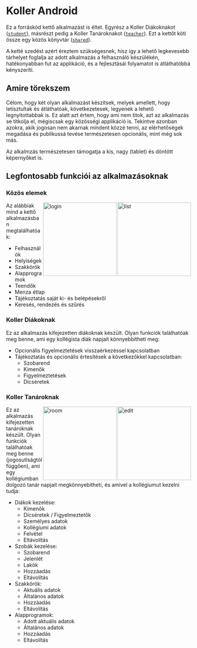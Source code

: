 # Koller Android
Ez a forráskód kettő alkalmazást is éltet. Egyrész a Koller Diákoknakot ([`student`](https://github.com/KollerSystems/Koller-Android/tree/master/student)), másrészt pedig a Koller Tanároknakot ([`teacher`](https://github.com/KollerSystems/Koller-Android/tree/master/teacher)). Ezt a kettőt köti össze egy közös könyvtár ([`shared`](https://github.com/KollerSystems/Koller-Android/tree/master/shared)).

A ketté szedést azért éreztem szükségesnek, hisz így a lehető legkevesebb tárhelyet foglalja az adott alkalmazás a felhasználó készülékén, hatékonyabban fut az applikáció, és a fejlesztásái folyamatot is átláthatóbbá kényszeríti.

## Amire törekszem
Célom, hogy két olyan alkalmazást készítsek, melyek amellett, hogy letisztultak és átláthatóak, következetesek, legyenek a lehető legnyitottabbak is. Ez alatt azt értem, hogy ami nem titok, azt az alkalmazás se titkolja el, mégiscsak egy közösségi applikáció is. Tekintve azonban azokra, akik jogosan nem akarnak mindent közzé tenni, az elérhetőségek megadása és publikussá tevése természetesen opcionális, mint még sok más.

Az alkalmzás természetesen támogatja a kis, nagy (tablet) és döntött képernyőket is.

## Legfontosabb funkciói az alkalmazásoknak

### Közös elemek
<img src="https://github.com/KollerSystems/Koller-Android/assets/40640441/4ea38bcc-8ab5-4a62-b0f0-d7522a38c33c" alt="list" width="200" align="right"/>
<img src="https://github.com/KollerSystems/Koller-Android/assets/40640441/90d0c55c-fa7f-4627-a475-ebfe8e09dd8a" alt="login" width="200" align="right"/>

Az alábbiak mind a kettő alkalmazásban megtalálhatóak:
- Felhasználók
- Helyiségek
- Szakkörök
- Alapprogramok
- Teendők
- Menza étlap
- Tájékoztatás saját ki- és belépésekről
- Keresés, rendezés és szűrés

### Koller Diákoknak
Ez az alkalmazás kifejezetten diákoknak készült. Olyan funkciók találhatóak meg benne, ami egy kollégista diák napjait könnyebbítheti meg:
- Opcionális figyelmeztetések visszaérkezéssel kapcsolatban
- Tájékoztatás és opcionális értesítések a következőkkel kapcsolatban:
  - Szobarend
  - Kimenők
  - Figyelmeztetések
  - Dícséretek

### Koller Tanároknak
<img src="https://github.com/KollerSystems/Koller-Android/assets/40640441/64b399fa-d16b-4219-9e04-d6d820ec2c66" alt="edit" width="200" align="right"/>
<img src="https://github.com/KollerSystems/Koller-Android/assets/40640441/13d809e9-e4af-4510-800f-6ffcc62ccff0" alt="room" width="200" align="right"/>

Ez az alkalmazás kifejezetten tanároknak készült. Olyan funkciók találhatóak meg benne (jogosutlságtól függően), ami egy kollégiumban dolgozó tanár napjait megkönnyebítheti, és amivel a kollégiumut kezelni tudja:
- Diákok kezelése:
  - Kimenők
  - Dícséretek / Figyelmeztetők
  - Személyes adatok
  - Kollégiumi adatok
  - Felvétel
  - Eltávolítás
- Szobák kezelése:
  - Szobarend
  - Jelenlét
  - Lakók
  - Hozzáadás
  - Eltávolítás
- Szakkörök:
  - Aktuális adatok
  - Általános adatok
  - Hozzáadás
  - Eltávolítás
- Alapprogramok:
  - Adott aktuális adatok
  - Általános adatok
  - Hozzáadás
  - Eltávolítás
